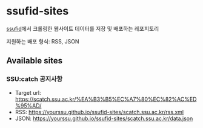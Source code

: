 # ssufid-sites

[ssufid](https://github.com/yourssu/ssufid)에서 크롤링한 웹사이트 데이터를 저장 및 배포하는 레포지토리

지원하는 배포 형식: RSS, JSON

## Available sites

### SSU:catch 공지사항

- Target url: https://scatch.ssu.ac.kr/%EA%B3%B5%EC%A7%80%EC%82%AC%ED%95%AD/
- RSS: https://yourssu.github.io/ssufid-sites/scatch.ssu.ac.kr/rss.xml
- JSON: https://yourssu.github.io/ssufid-sites/scatch.ssu.ac.kr/data.json
